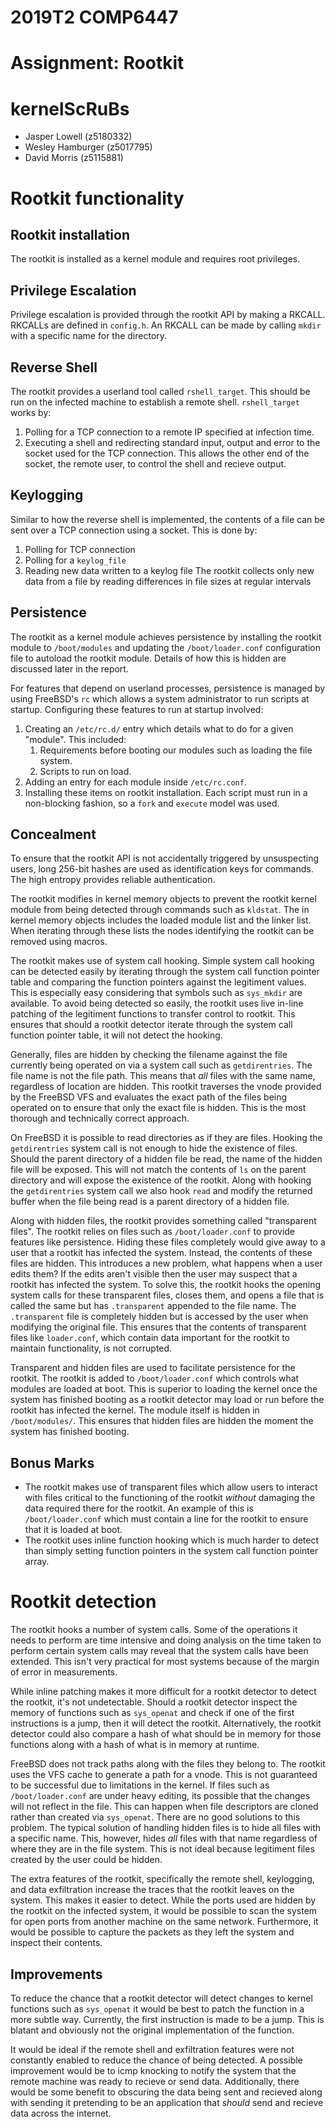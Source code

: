 # 2019T2 COMP6447
# Assignment: Rootkit

# kernelScRuBs
- Jasper Lowell (z5180332)
- Wesley Hamburger (z5017795)
- David Morris (z5115881)

# Rootkit functionality

## Rootkit installation
The rootkit is installed as a kernel module and requires root privileges.

## Privilege Escalation
Privilege escalation is provided through the rootkit API by making a RKCALL.
RKCALLs are defined in `config.h`. An RKCALL can be made by calling `mkdir`
with a specific name for the directory.

## Reverse Shell
The rootkit provides a userland tool called `rshell_target`. This should be run
on the infected machine to establish a remote shell. `rshell_target` works by:
1. Polling for a TCP connection to a remote IP specified at infection time.
2. Executing a shell and redirecting standard input, output and error to the
socket used for the TCP connection. This allows the other end of the socket,
the remote user, to control the shell and recieve output.

## Keylogging
Similar to how the reverse shell is implemented, the contents of a file can be
sent over a TCP connection using a socket.
This is done by:
1. Polling for TCP connection
2. Polling for a `keylog_file`
3. Reading new data written to a keylog file
The rootkit collects only new data from a file by reading differences in file
sizes at regular intervals

## Persistence
The rootkit as a kernel module achieves persistence by installing the rootkit
module to `/boot/modules` and updating the `/boot/loader.conf` configuration
file to autoload the rootkit module. Details of how this is hidden are
discussed later in the report.

For features that depend on userland processes, persistence is managed by using
FreeBSD's `rc` which allows a system administrator to run scripts at startup.
Configuring these features to run at startup involved:
1. Creating an `/etc/rc.d/` entry which details what to do for a given "module".
This included:
    1. Requirements before booting our modules such as loading the file system.
    2. Scripts to run on load.
2. Adding an entry for each module inside `/etc/rc.conf`.
3. Installing these items on rootkit installation.
Each script must run in a non-blocking fashion, so a `fork` and `execute` model
was used.

## Concealment
To ensure that the rootkit API is not accidentally triggered by
unsuspecting users, long 256-bit hashes are used as identification keys
for commands. The high entropy provides reliable authentication.

The rootkit modifies in kernel memory objects to prevent the rootkit
kernel module from being detected through commands such as `kldstat`. The
in kernel memory objects includes the loaded module list and the linker list.
When iterating through these lists the nodes identifying the rootkit can
be removed using macros.

The rootkit makes use of system call hooking. Simple system call hooking can
be detected easily by iterating through the system call function pointer
table and comparing the function pointers against the legitiment values.
This is especially easy considering that symbols such as `sys_mkdir` are
available. To avoid being detected so easily, the rootkit uses live in-line
patching of the legitiment functions to transfer control to rootkit. This
ensures that should a rootkit detector iterate through the system call
function pointer table, it will not detect the hooking.

Generally, files are hidden by checking the filename against the file
currently being operated on via a system call such as `getdirentries`. The
file name is not the file path. This means that *all* files with the same
name, regardless of location are hidden. This rootkit traverses the vnode
provided by the FreeBSD VFS and evaluates the exact path of the files being
operated on to ensure that only the exact file is hidden. This is the most
thorough and technically correct approach.

On FreeBSD it is possible to read directories as if they are files. Hooking
the `getdirentries` system call is not enough to hide the existence of files.
Should the parent directory of a hidden file be read, the name of the hidden
file will be exposed. This will not match the contents of `ls` on the parent
directory and will expose the existence of the rootkit. Along with hooking
the `getdirentries` system call we also hook `read` and modify the returned
buffer when the file being read is a parent directory of a hidden file.

Along with hidden files, the rootkit provides something called "transparent
files". The rootkit relies on files such as `/boot/loader.conf` to provide
features like persistence. Hiding these files completely would give away to
a user that a rootkit has infected the system. Instead, the contents of
these files are hidden. This introduces a new problem, what happens when a
user edits them? If the edits aren't visible then the user may suspect that
a rootkit has infected the system. To solve this, the rootkit hooks the
opening system calls for these transparent files, closes them, and opens
a file that is called the same but has `.transparent` appended to the file
name. The `.transparent` file is completely hidden but is accessed by the
user when modifying the original file. This ensures that the contents of
transparent files like `loader.conf`, which contain data important for the
rootkit to maintain functionality, is not corrupted.

Transparent and hidden files are used to facilitate persistence for the
rootkit. The rootkit is added to `/boot/loader.conf` which controls what
modules are loaded at boot. This is superior to loading the kernel once
the system has finished booting as a rootkit detector may load or run before
the rootkit has infected the kernel. The module itself is hidden in
`/boot/modules/`. This ensures that hidden files are hidden the moment
the system has finished booting.

## Bonus Marks
- The rootkit makes use of transparent files which allow users to interact
with files critical to the functioning of the rootkit *without* damaging the
data required there for the rootkit. An example of this is `/boot/loader.conf`
which must contain a line for the rootkit to ensure that it is loaded at boot.
- The rootkit uses inline function hooking which is much harder to detect than
simply setting function pointers in the system call function pointer array.

# Rootkit detection

The rootkit hooks a number of system calls. Some of the operations it needs to
perform are time intensive and doing analysis on the time taken to perform
certain system calls may reveal that the system calls have been extended. This
isn't very practical for most systems because of the margin of error in
measurements.

While inline patching makes it more difficult for a rootkit detector to detect
the rootkit, it's not undetectable. Should a rootkit detector inspect the
memory of functions such as `sys_openat` and check if one of the first
instructions is a jump, then it will detect the rootkit. Alternatively,
the rootkit detector could also compare a hash of what should be in memory
for those functions along with a hash of what is in memory at runtime.

FreeBSD does not track paths along with the files they belong to. The rootkit
uses the VFS cache to generate a path for a vnode. This is not guaranteed to be
successful due to limitations in the kernel. If files such as
`/boot/loader.conf` are under heavy editing, its possible that the changes
will not reflect in the file. This can happen when file descriptors are cloned
rather than created via `sys_openat`. There are no good solutions to this
problem. The typical solution of handling hidden files is to hide all files
with a specific name. This, however, hides *all* files with that name
regardless of where they are in the file system. This is not ideal because
legitiment files created by the user could be hidden.

The extra features of the rootkit, specifically the remote shell, keylogging,
and data exfiltration increase the traces that the rootkit leaves on the
system. This makes it easier to detect. While the ports used are hidden by the
rootkit on the infected system, it would be possible to scan the system for
open ports from another machine on the same network. Furthermore, it would
be possible to capture the packets as they left the system and inspect their
contents.

## Improvements
To reduce the chance that a rootkit detector will detect changes to kernel
functions such as `sys_openat` it would be best to patch the function in
a more subtle way. Currently, the first instruction is made to be a jump.
This is blatant and obviously not the original implementation of the function.

It would be ideal if the remote shell and exfiltration features were not
constantly enabled to reduce the chance of being detected. A possible
improvement would be to icmp knocking to notify the system that the remote
machine was ready to recieve or send data. Additionally, there would be some
benefit to obscuring the data being sent and recieved along with sending it
pretending to be an application that *should* send and recieve data across the
internet.
